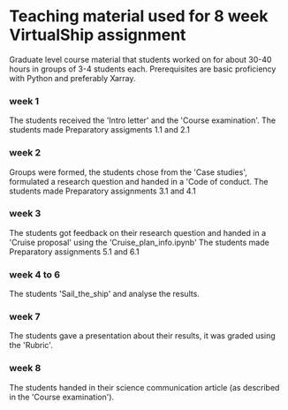 # Teaching material used for 8 week VirtualShip assignment
Graduate level course material that students worked on for about 30-40 hours in groups of 3-4 students each.
Prerequisites are basic proficiency with Python and preferably Xarray. 

### week 1
The students received the 'Intro letter' and the 'Course examination'. 
The students made Preparatory assigments 1.1 and 2.1

### week 2
Groups were formed, the students chose from the 'Case studies', formulated a research question and handed in a 'Code of conduct. 
The students made Preparatory assignments 3.1 and 4.1

### week 3
The students got feedback on their research question and handed in a 'Cruise proposal' using the 'Cruise_plan_info.ipynb'
The students made Preparatory assignments 5.1 and 6.1

### week 4 to 6
The students 'Sail_the_ship' and analyse the results.

### week 7
The students gave a presentation about their results, it was graded using the 'Rubric'.

### week 8
The students handed in their science communication article (as described in the 'Course examination').
